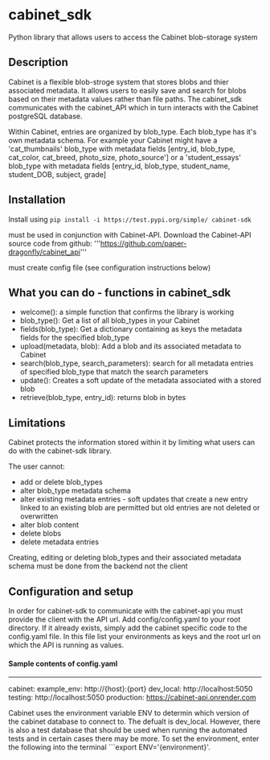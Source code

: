 # cabinet_sdk
Python library that allows users to access the Cabinet blob-storage system 

## Description 
Cabinet is a flexible blob-stroge system that stores blobs and thier associated metadata. It allows users to easily save and search for blobs based on their metadata values rather than file paths. The cabinet_sdk communicates with the cabinet_API which in turn interacts with the Cabinet postgreSQL database. 

Within Cabinet, entries are organized by blob_type. Each blob_type has it's own metadata schema. For example your Cabinet might have a 'cat_thumbnails' blob_type with metadata fields [entry_id, blob_type, cat_color, cat_breed, photo_size, photo_source'] or a 'student_essays' blob_type with metadata fields [entry_id, blob_type, student_name, student_DOB, subject, grade]


## Installation 

Install using ```pip install -i https://test.pypi.org/simple/ cabinet-sdk``` 

must be used in conjunction with Cabinet-API. Download the Cabinet-API source code from github: '''https://github.com/paper-dragonfly/cabinet_api'''

must create config file (see configuration instructions below)

## What you can do - functions in cabinet_sdk
* welcome(): a simple function that confirms the library is working
* blob_type(): Get a list of all blob_types in your Cabinet 
* fields(blob_type): Get a dictionary containing as keys the metadata fields for the specified blob_type
* upload(metadata, blob): Add a blob and its associated metadata to Cabinet 
* search(blob_type, search_parameters): search for all metadata entries of specified blob_type that match the search parameters 
* update(): Creates a soft update of the metadata associated with a stored blob
* retrieve(blob_type, entry_id): returns blob in bytes 

## Limitations 
Cabinet protects the information stored within it by limiting what users can do with the cabinet-sdk library. 

The user cannot: 
* add or delete blob_types
* alter blob_type metadata schema 
* alter existing metadata entries - soft updates that create a new entry linked to an existing blob are permitted but old entries are not deleted or overwritten 
* alter blob content
* delete blobs 
* delete metadata entries

Creating, editing or deleting blob_types and their associated metadata schema must be done from the backend not the client 

## Configuration and setup
In order for cabinet-sdk to communicate with the cabinet-api you must provide the client with the API url. Add config/config.yaml to your root directory. If it already exists, simply add the cabinet specific code to the config.yaml file. In this file list your environments as keys and the root url on which the API is running as values. 

#### Sample contents of config.yaml 
---
cabinet:
    example_env: http://{host}:{port} 
    dev_local: http://localhost:5050
    testing: http://localhost:5050
    production: https://cabinet-api.onrender.com
    
Cabinet uses the environment variable ENV to determin which version of the cabinet database to connect to. The defualt is dev_local. However, there is also a test database that should be used when running the automated tests and in certain cases there may be more. To set the environment, enter the following into the terminal ```export ENV='{environment}'. 




